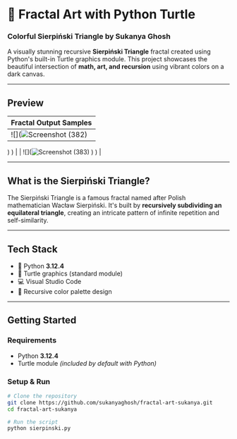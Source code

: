# 🎨 Fractal Art with Python Turtle  
### Colorful Sierpiński Triangle by Sukanya Ghosh

A visually stunning recursive **Sierpiński Triangle** fractal created using Python's built-in Turtle graphics module. This project showcases the beautiful intersection of **math, art, and recursion** using vibrant colors on a dark canvas.

---

##  Preview

| Fractal Output Samples |
|------------------------|
| ![](![Screenshot (382)](https://github.com/user-attachments/assets/78ed158f-06b7-4233-ba74-39bd6293d5b3)
)
) |
| ![](![Screenshot (383)](https://github.com/user-attachments/assets/1bf1c1e8-8b8d-4ebc-8840-7be565e3d9e0)
)
) |

---

##  What is the Sierpiński Triangle?

The Sierpiński Triangle is a famous fractal named after Polish mathematician Wacław Sierpiński. It's built by **recursively subdividing an equilateral triangle**, creating an intricate pattern of infinite repetition and self-similarity.

---

##  Tech Stack

- 🐍 Python **3.12.4**
- 🐢 Turtle graphics (standard module)
- 💻 Visual Studio Code
- 🎨 Recursive color palette design

---

##  Getting Started

###  Requirements

- Python **3.12.4**
- Turtle module *(included by default with Python)*

###  Setup & Run

```bash
# Clone the repository
git clone https://github.com/sukanyaghosh/fractal-art-sukanya.git
cd fractal-art-sukanya

# Run the script
python sierpinski.py
